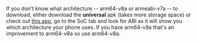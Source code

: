 If you don't know what architecture -- arm64-v8a or armeabi-v7a -- to download, either download the **universal** apk (takes more storage space) or check out [this app](https://play.google.com/store/apps/details?id=ru.andr7e.deviceinfohw), go to the SoC tab and look for ABI as it will show you which architecture your phone uses. If you have arm64-v9a that's an improvement to arm64-v8a so use arm64-v8a.
